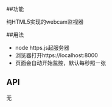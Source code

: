 ##功能

纯HTML5实现的webcam监视器

##用法

- node https.js起服务器
- 浏览器打开https://localhost:8000
- 页面会自动开始监控，默认每秒照一张

## API

无